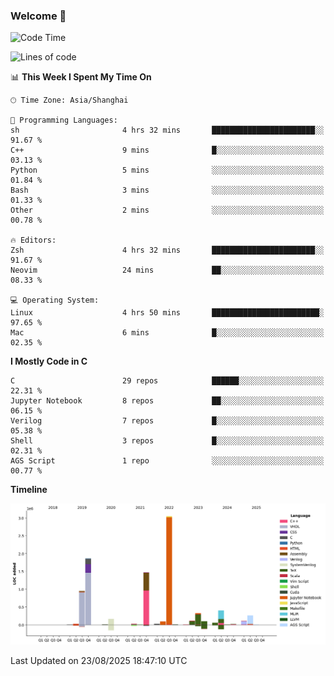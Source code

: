 ### Welcome 👋

<!--START_SECTION:waka-->
![Code Time](http://img.shields.io/badge/Code%20Time-2%2C101%20hrs%2015%20mins-blue)

![Lines of code](https://img.shields.io/badge/From%20Hello%20World%20I%27ve%20Written-9.1%20million%20lines%20of%20code-blue)

📊 **This Week I Spent My Time On** 

```text
🕑︎ Time Zone: Asia/Shanghai

💬 Programming Languages: 
sh                       4 hrs 32 mins       ███████████████████████░░   91.67 % 
C++                      9 mins              █░░░░░░░░░░░░░░░░░░░░░░░░   03.13 % 
Python                   5 mins              ░░░░░░░░░░░░░░░░░░░░░░░░░   01.84 % 
Bash                     3 mins              ░░░░░░░░░░░░░░░░░░░░░░░░░   01.33 % 
Other                    2 mins              ░░░░░░░░░░░░░░░░░░░░░░░░░   00.78 % 

🔥 Editors: 
Zsh                      4 hrs 32 mins       ███████████████████████░░   91.67 % 
Neovim                   24 mins             ██░░░░░░░░░░░░░░░░░░░░░░░   08.33 % 

💻 Operating System: 
Linux                    4 hrs 50 mins       ████████████████████████░   97.65 % 
Mac                      6 mins              █░░░░░░░░░░░░░░░░░░░░░░░░   02.35 % 
```

**I Mostly Code in C** 

```text
C                        29 repos            ██████░░░░░░░░░░░░░░░░░░░   22.31 % 
Jupyter Notebook         8 repos             ██░░░░░░░░░░░░░░░░░░░░░░░   06.15 % 
Verilog                  7 repos             █░░░░░░░░░░░░░░░░░░░░░░░░   05.38 % 
Shell                    3 repos             █░░░░░░░░░░░░░░░░░░░░░░░░   02.31 % 
AGS Script               1 repo              ░░░░░░░░░░░░░░░░░░░░░░░░░   00.77 % 
```



**Timeline**

![Lines of Code chart](https://raw.githubusercontent.com/Bohan-hu/Bohan-hu/master/assets/bar_graph.png)


 Last Updated on 23/08/2025 18:47:10 UTC
<!--END_SECTION:waka-->



